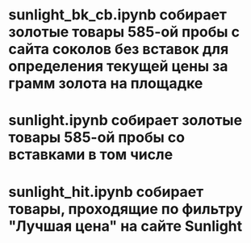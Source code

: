 # sunlight_bk_cb.ipynb собирает золотые товары 585-ой пробы с сайта соколов без вставок для определения текущей цены за грамм золота на площадке

# sunlight.ipynb собирает золотые товары 585-ой пробы со вставками в том числе

# sunlight_hit.ipynb собирает товары, проходящие по фильтру "Лучшая цена" на сайте Sunlight